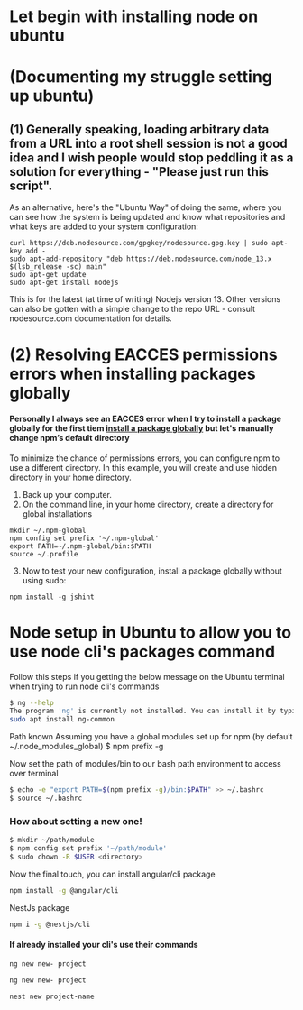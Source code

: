 # Let begin with installing node on ubuntu 
(Documenting my struggle setting up ubuntu)
==========================================
## (1) Generally speaking, loading arbitrary data from a URL into a root shell session is not a good idea and I wish people would stop peddling it as a solution for everything - "Please just run this script".

As an alternative, here's the "Ubuntu Way" of doing the same, where you can see how the system is being updated and know what repositories and what keys are added to your system configuration:

```
curl https://deb.nodesource.com/gpgkey/nodesource.gpg.key | sudo apt-key add -
sudo apt-add-repository "deb https://deb.nodesource.com/node_13.x $(lsb_release -sc) main"
sudo apt-get update
sudo apt-get install nodejs
```
This is for the latest (at time of writing) Nodejs version 13. Other versions can also be gotten with a simple change to the repo URL - consult nodesource.com documentation for details.

# (2) Resolving EACCES permissions errors when installing packages globally
#### Personally I always see an EACCES error when I try to install a package globally for the first tiem [install a package globally](https://docs.npmjs.com/downloading-and-installing-node-js-and-npm) but let's manually change npm’s default directory

To minimize the chance of permissions errors, you can configure npm to use a different directory. In this example, you will create and use hidden directory in your home directory.

1. Back up your computer.
2. On the command line, in your home directory, create a directory for global installations

```
mkdir ~/.npm-global
npm config set prefix '~/.npm-global'
export PATH=~/.npm-global/bin:$PATH
source ~/.profile
```
3. Now to test your new configuration, install a package globally without using sudo:
```
npm install -g jshint
```

# Node setup in Ubuntu to allow you to use node cli's packages command
Follow this steps if you getting the below message on the Ubuntu terminal when trying to run node cli's commands
```bash
$ ng --help
The program 'ng' is currently not installed. You can install it by typing:
sudo apt install ng-common
```

Path known
Assuming you have a global modules set up for npm (by default ~/.node_modules_global)
$ npm prefix -g

Now set the path of modules/bin to our bash path environment to access over terminal
```bash
$ echo -e "export PATH=$(npm prefix -g)/bin:$PATH" >> ~/.bashrc 
$ source ~/.bashrc
```
###  How about setting a new one!
```bash
$ mkdir ~/path/module
$ npm config set prefix '~/path/module'
$ sudo chown -R $USER <directory>
```
Now the final touch, you can install angular/cli package
```bash
npm install -g @angular/cli
```

NestJs package
```bash
npm i -g @nestjs/cli
```

#### If already installed your cli's use their commands
```bash
ng new new- project
```
```bash
ng new new- project
```
```bash
nest new project-name
```
